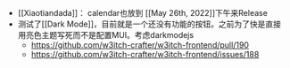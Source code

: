 - [[Xiaotiandada]]： calendar也放到 [[May 26th, 2022]]下午来Release
- 测试了[[Dark Mode]]，目前就是一个还没有功能的按钮。之前为了快是直接用亮色主题写死而不是配置MUI。考虑darkmodejs
	- https://github.com/w3itch-crafter/w3itch-frontend/pull/190
	- https://github.com/w3itch-crafter/w3itch-frontend/issues/188